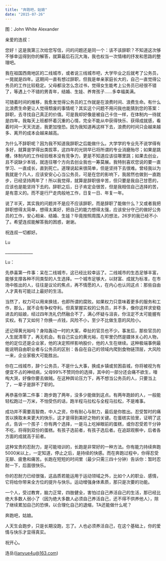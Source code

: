 ```yaml
---
title: "奔跑吧，姑娘"
date: "2015-07-26"
---
```


图：John White Alexander

亲爱的连叔：

您好！这是我第三次给您写信，问的问题还是同一个：该不该辞职？不知道这次够不够幸运得到你的解答，就算最后石沉大海，我也权当一次情绪的抒发和思路的整理吧。

我在祖国西南地区的二线城市，或者说三线城市吧，大学毕业之后就考了公务员，一晃就是四年。这期间一直有想过辞职，但我是单亲家庭长大的，自己一直觉得公务员的工作比较稳定。父母都没怎么念过书，觉得女生能考上公务员已经很不错了，等遇上个不错的男青年，结婚、生娃、养育孩子……多幸福美满。

可随着时间的推移，我愈发觉得公务员的工作就是在浪费时间、浪费生命。有什么比浪费生命更让人觉得颓废的事情呢？其实这个问题不用问我也能猜到您的答案：辞职，去寻找自己真正的价值。可是我却好像是被自己卡住一样，在体制内一待就是四年。我每天上班都怀着沉重的心情，完全不能从中获得快乐、获得成就感，看着时间一天天流逝，我更加惶恐。因为我知道再这样下去，浪费的时间只会越来越多、离开的成本会越来越高。

为什么不辞职呢？因为我不知道我辞职之后能做什么。大学学的专业先不说学得有多好，就算是学得出类拔萃，这四年的光阴早已将所谓的专业消磨殆尽；如果是跳槽，体制内的工作经验根本没有竞争力，更是不知道应该往哪里跳；如果去创业，且不说缺少本钱，就连往哪个方向去创业我也一筹莫展。我特别喜欢您说的要一直学习、一直成长，直到死亡。道理说起来很简单，但是坚持下去很难。曾经我以为我就是个凡人，应该安安心心当公务员，可是在您的影响下，我居然也做到一直跑步，已经坚持两年了！所以我觉得，就算是辞职很辛苦，但只要是我自己甘愿的，应该也是能坚持下去的。辞职之后，日子肯定会很苦，但是我相信自己选择的苦，是有意义的。而不是行尸走肉般地工作，日复一日、年复一年。

说了半天，其实我的问题并不是应不应该辞职，而是辞职了能做什么？又或者我把辞职想得太简单，想得太美好，把自己的能力想得太强，应该安分守己的做好公务员的工作，安心相亲、结婚、生娃？毕竟按照周围人的想法，26岁的我已经不小了。希望连叔能解答我的困惑，谢谢。

祝连叔一切都好。

Lu

\_\_\_\_\_\_\_\_\_\_\_\_\_\_

Lu：

先恭喜第一件事：呆在二线城市，这已经比较幸运了。二线城市的生态足够丰富，能够支撑各种不同类型的人生选择。一个城市足够大，以财富、成就为标准，在市场中胜出的人，往往是议论的焦点，再不情愿的人，在内心也认同这点：那些自由人才真有可能过上最好的生活。

当然了，权力可以用来换钱，也即所谓的腐败。如果权力只意味着更多的服务和工作，那么，就不会有争权夺利。但真掌握实权的公务员，并不多，像你这样求安稳进去的姑娘，经过四年洗礼仍然融合不了，满心怀疑与沮丧，你注定不太可能握有实权。有了又如何？你换一点钱，风险不小，至少不比做生意的风险小。

还记得黄光裕吗？身陷轰动一时的大案，牵扯的官员也不少。事发后，那些官员的人生就清零了，再无机会。有自己实业的黄光裕，在牢里仍然是媒体关心的人物，他的定位还是企业家，他的决定照样影响股价，他的人生在继续。这种极端事例最能说明自由职业者与公务员的区别：各自在自己的领域内爬到食物链顶层，大风险一来，企业家极大可能胜出。

你在二线城市，辞个公务员，不是什么大事，换成乡镇或贫困县城，你将被视为有便宜不占的神经病，父母99%不赞同你的选择，其中的一部分还会痛不欲生，嚎啕大哭，好像你要去做贼。在这种舆论压力下，再不想当公务员的人，只要当上了，一辈子是辞不了职的。

再恭喜你第二件事：跑步跑了两年，没多少能做到这点。有两年跑龄的人，一般能轻松跑过一万米，不怕受伤的话，跑半程马拉松与全程马拉松，不是难事。

成功并不需要高智商，中人之资，你有耐心与耐力，最后是你胜出。忍受暂时的痛苦以换取未来更大的快乐，这才是得到美好之物的关键。在蛋榚实验里，证明了这点，告诉一个孩子：你有两个选择，一是马上吃掉眼前的蛋榚，或你忍受若干分钟不吃，将得到双份的蛋榚。有孩子选前者，有孩子选后者。在追踪观察中，后者各方面的成就高于前者。

这种宝贵的忍耐力，是可能培训的，长跑是非常好的一种方法。你有能力持续奔跑5000米以上，一定知道，停止之后，是持续的快感。而在奔跑过程中，你得忍受无聊、疲惫和痛苦。长跑在短短的时间里（最少只需三四十分钟）告诉你：暂时忍耐一下，后面很快乐。

你的忍耐力已经很强，这品质若能运用于运动领域之外，比如个人的职业、感情，它将给你带来全方位的提升与快乐。运动增强身体素质，那只是次要的功能。

一个人，受过教育，脑力正常，四肢健全，害怕过自己养活自己的生活，那已经比绝大多数人弱小了（因为绝大多数人必须自己养活自己，还不得不供养他人），除了继续累加自己的恐惧，以合理化自己的退缩，TA还能做什么呢？

奔跑吧，姑娘。

人天生会跑步，只是长期没跑，忘了。人也必须养活自己，在这个基础上，你的爱情与快乐才显得真实。

祝开心。

连岳(lianyue4u@163.com)
